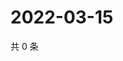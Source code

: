 # 2022-03-15

共 0 条

<!-- BEGIN WEIBO -->
<!-- 最后更新时间 Tue Mar 15 2022 22:00:34 GMT+0800 (China Standard Time) -->

<!-- END WEIBO -->
